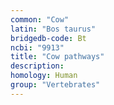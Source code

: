 ```yaml
---
common: "Cow"
latin: "Bos taurus"
bridgedb-code: Bt
ncbi: "9913"
title: "Cow pathways"
description:
homology: Human
group: "Vertebrates"
---
```


